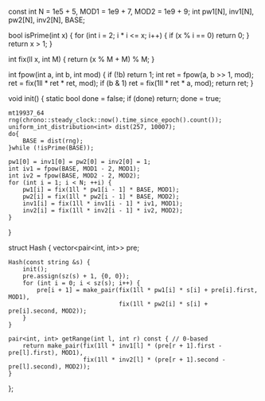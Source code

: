 const int N = 1e5 + 5, MOD1 = 1e9 + 7, MOD2 = 1e9 + 9;
int pw1[N], inv1[N], pw2[N], inv2[N], BASE;

bool isPrime(int x) {
    for (int i = 2; i * i <= x; i++) {
        if (x % i == 0) return 0;
    }
    return x > 1;
}

int fix(ll x, int M) {
    return (x % M + M) % M;
}

int fpow(int a, int b, int mod) {
    if (!b) return 1;
    int ret = fpow(a, b >> 1, mod);
    ret = fix(1ll * ret * ret, mod);
    if (b & 1) ret = fix(1ll * ret * a, mod);
    return ret;
}

void init() {
    static bool done = false;
    if (done) return;
    done = true;
    
    mt19937_64 rng(chrono::steady_clock::now().time_since_epoch().count());
    uniform_int_distribution<int> dist(257, 10007);
    do{
        BASE = dist(rng);
    }while (!isPrime(BASE));

    pw1[0] = inv1[0] = pw2[0] = inv2[0] = 1;
    int iv1 = fpow(BASE, MOD1 - 2, MOD1);
    int iv2 = fpow(BASE, MOD2 - 2, MOD2);
    for (int i = 1; i < N; ++i) {
        pw1[i] = fix(1ll * pw1[i - 1] * BASE, MOD1);
        pw2[i] = fix(1ll * pw2[i - 1] * BASE, MOD2);
        inv1[i] = fix(1ll * inv1[i - 1] * iv1, MOD1);
        inv2[i] = fix(1ll * inv2[i - 1] * iv2, MOD2);
    }
}

struct Hash {
    vector<pair<int, int>> pre;

    Hash(const string &s) {
        init();
        pre.assign(sz(s) + 1, {0, 0});
        for (int i = 0; i < sz(s); i++) {
            pre[i + 1] = make_pair(fix(1ll * pw1[i] * s[i] + pre[i].first, MOD1),
                                   fix(1ll * pw2[i] * s[i] + pre[i].second, MOD2));
        }
    }

    pair<int, int> getRange(int l, int r) const { // 0-based
        return make_pair(fix(1ll * inv1[l] * (pre[r + 1].first - pre[l].first), MOD1),
                         fix(1ll * inv2[l] * (pre[r + 1].second - pre[l].second), MOD2));
    }
};